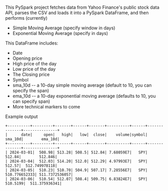 This PySpark project fetches data from Yahoo Finance's public stock data API, parses the CSV and loads it into a PySpark DataFrame, and then performs (currently)
- Simple Moving Average (specify window in days)
- Exponential Moving Average (specify in days)

This DataFrame includes:
- Date  
- Opening price
- High price of the day
- Low price of the day
- The Closing price
- Symbol
- sma_10d  -- a 10-day simple moving average (default to 10, you can specify the span)
- ema_10d  -- a 10-day exponential moving average (defaults to 10, you can specify span)  
- More technical markers to come  

Example output
```  
+----------+---------+-------+------+-------+----------+------+--------------+---------------+
|      date|     open|   high|   low|  close|    volume|symbol|       sma_10d|        ema_10d|
+----------+---------+-------+------+-------+----------+------+--------------+---------------+
| 2024-03-01|  508.98| 513.28| 508.5| 512.84| 7.68059E7|   SPY|        512.84|        512.846|
| 2024-03-04|  512.03| 514.20| 512.0| 512.29| 4.97993E7|   SPY|        512.57|  512.749978118|
| 2024-03-05|  510.23| 510.70| 504.9| 507.17| 7.28556E7|   SPY| 510.776652333| 511.7372536057|
| 2024-03-06|  510.54| 512.07| 508.4| 509.75| 6.83824E7|   SPY|      510.5199|  511.375936341|
```
